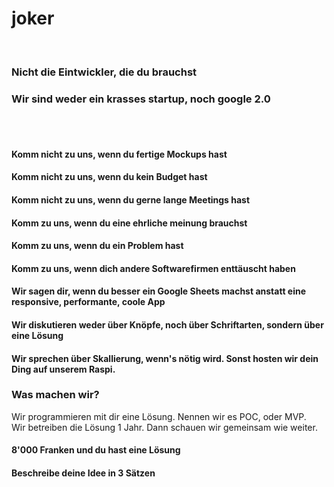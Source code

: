 # joker
<br />

### Nicht die Eintwickler, die du brauchst
### Wir sind weder ein krasses startup, noch google 2.0

<br />
<br />

#### Komm nicht zu uns, wenn du fertige Mockups hast
#### Komm nicht zu uns, wenn du kein Budget hast
#### Komm nicht zu uns, wenn du gerne lange Meetings hast
#### Komm zu uns, wenn du eine ehrliche meinung brauchst
#### Komm zu uns, wenn du ein Problem hast
#### Komm zu uns, wenn dich andere Softwarefirmen enttäuscht haben
#### Wir sagen dir, wenn du besser ein Google Sheets machst anstatt eine responsive, performante, coole App
#### Wir diskutieren weder über Knöpfe, noch über Schriftarten, sondern über eine Lösung
#### Wir sprechen über Skallierung, wenn's nötig wird. Sonst hosten wir dein Ding auf unserem Raspi.

### Was machen wir?
Wir programmieren mit dir eine Lösung. Nennen wir es POC, oder MVP.<br />
Wir betreiben die Lösung 1 Jahr. Dann schauen wir gemeinsam wie weiter.

#### 8'000 Franken und du hast eine Lösung
#### Beschreibe deine Idee in 3 Sätzen
